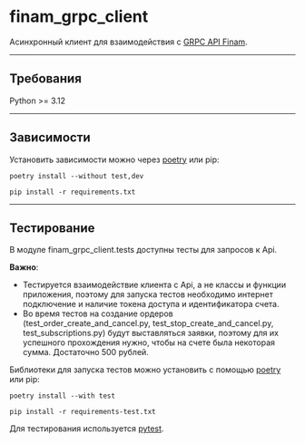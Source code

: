 # finam_grpc_client
Асинхронный клиент для взаимодействия с [GRPC API Finam](https://finamweb.github.io/trade-api-docs/).

---
## Требования
Python >= 3.12

---
## Зависимости
Установить зависимости можно через [poetry](https://python-poetry.org/docs/) или pip:
```commandline
poetry install --without test,dev
```
```commandline
pip install -r requirements.txt
```

---
## Тестирование
В модуле finam_grpc_client.tests доступны тесты для запросов к Api.

__Важно__: 
- Тестируется взаимодействие клиента с Api, а не классы и функции приложения, 
поэтому для запуска тестов необходимо интернет подключение и наличие токена 
доступа и идентификатора счета.
- Во время тестов на создание ордеров (test_order_create_and_cancel.py, 
test_stop_create_and_cancel.py, test_subscriptions.py) будут выставляться заявки, поэтому для их 
успешного прохождения нужно, чтобы на счете была некоторая сумма. 
Достаточно 500 рублей.

Библиотеки для запуска тестов можно установить с помощью [poetry](https://python-poetry.org/docs/) или pip:
```commandline
poetry install --with test
```
```commandline
pip install -r requirements-test.txt
```
Для тестирования используется [pytest](https://docs.pytest.org/en/stable/index.html).